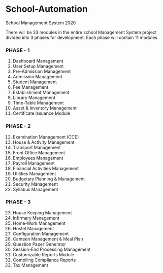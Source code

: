# School-Automation
School Management System 2020

There will be 33 modules in the entire school Management System project divided into 3 phases for development. Each phase will contain 11 modules.

### PHASE - 1

  1) Dashboard Management
  2) User Setup Management
  3) Pre-Admission Management
  4) Admission Management
  5) Student Management
  6) Fee Management
  7) Establishment Management
  8) Library Management
  9) Time-Table Management
  10) Asset & Inventory Management
  11) Certificate Issuance Module


### PHASE - 2	

  12) Examination Management (CCE)
  13) House & Activity Management
  14) Transport Management
  15) Front Office Management
  16) Employees Management
  17) Payroll Management
  18) Financial Activities Management
  19) Utilities Management
  20) Budgetary Planning & Management
  21) Security Management
  22) Syllabus Management


### PHASE - 3

  23) House Keeping Management
  24) Infirmary Management
  25) Home-Work Management
  26) Hostel Management
  27) Configuration Management
  28) Canteen Management & Meal Plan
  29) Question Paper Generator
  30) Session-End Processing Management
  31) Customizable Reports Module
  32) Compiling Compliance Reports
  33) Tax Management
